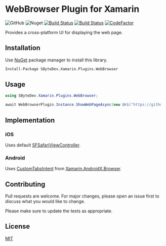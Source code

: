 # WebBrowser Plugin for Xamarin
![GitHub](https://img.shields.io/github/license/SByteDev/Net.Xamarin.Plugins.WebBrowser.svg)
![Nuget](https://img.shields.io/nuget/v/SByteDev.Xamarin.Plugins.WebBrowser.svg)
[![Build Status](https://img.shields.io/bitrise/07e0cc8ace4a2891/develop?label=development&token=qVt2b6ng_m0VdX6ce0ovKw&branch)](https://app.bitrise.io/app/07e0cc8ace4a2891)
[![Build Status](https://img.shields.io/bitrise/07e0cc8ace4a2891/master?label=production&token=qVt2b6ng_m0VdX6ce0ovKw&branch)](https://app.bitrise.io/app/07e0cc8ace4a2891)
[![CodeFactor](https://www.codefactor.io/repository/github/sbytedev/net.xamarin.plugins.webbrowser/badge)](https://www.codefactor.io/repository/github/sbytedev/net.xamarin.plugins.webbrowser)

Provides a cross-platform UI for displaying the web page.

## Installation
Use [NuGet](https://www.nuget.org) package manager to install this library.

```bash
Install-Package SByteDev.Xamarin.Plugins.WebBrowser
```

## Usage
```cs
using SByteDev.Xamarin.Plugins.WebBrowser;

await WebBrowserPlugin.Instance.ShowWebPageAsync(new Uri("https://github.com"), CancellationToken.None);

```

## Implementation
### iOS
Uses default [SFSafariViewController](https://docs.microsoft.com/en-us/dotnet/api/safariservices.sfsafariviewcontroller).

### Android
Uses [CustomTabsIntent](https://developer.android.com/reference/androidx/browser/customtabs/CustomTabsIntent) from [Xamarin.AndroidX.Browser](https://www.nuget.org/packages/Xamarin.AndroidX.Browser/).

## Contributing
Pull requests are welcome. For major changes, please open an issue first to discuss what you would like to change.

Please make sure to update the tests as appropriate.

## License
[MIT](https://choosealicense.com/licenses/mit/)
